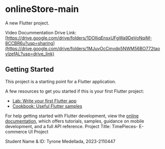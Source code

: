 # onlineStore-main

A new Flutter project.

Video Docummentation Drive Link: [https://drive.google.com/drive/folders/1DOlliqEnsxUFgWa9DeVoNqiM-8CCBR6u?usp=sharing](https://drive.google.com/drive/folders/1MJuvOcCmvdp5NWM56BO772taoylzefAL?usp=drive_link)

## Getting Started

This project is a starting point for a Flutter application.

A few resources to get you started if this is your first Flutter project:

- [Lab: Write your first Flutter app](https://docs.flutter.dev/get-started/codelab)
- [Cookbook: Useful Flutter samples](https://docs.flutter.dev/cookbook)

For help getting started with Flutter development, view the
[online documentation](https://docs.flutter.dev/), which offers tutorials,
samples, guidance on mobile development, and a full API reference.
Project Title: TimePieces- E-commerce UI Project

Student Name & ID: Tyrone Medellada, 2023-2110447

